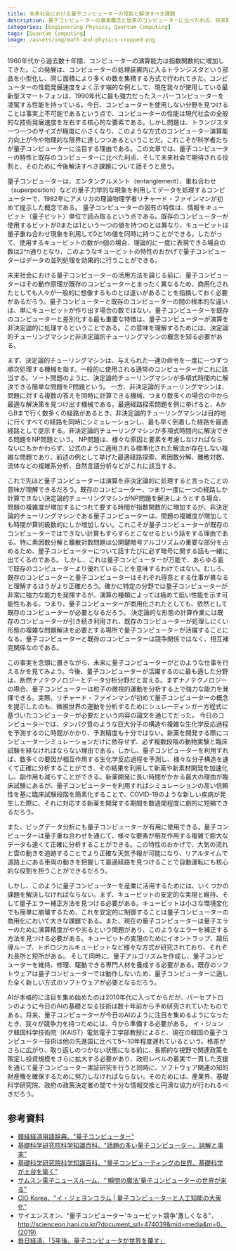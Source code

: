 ```yaml
---
title: 未来社会における量子コンピューターの役割と解決すべき課題
description: 量子コンピューターの基本概念と従来のコンピューターに比べた利点、将来期待される役割について学び、韓国が量子コンピューター時代に備えるべき必要性を考察する。この文章は筆者が高校2年生の時に書いたエッセイである。
categories: [Engineering Physics, Quantum Computing]
tags: [Quantum Computing]
image: /assets/img/math-and-physics-cropped.png
---
```

1960年代から過去数十年間、コンピューターの演算能力は指数関数的に増加してきた。この発展は、コンピューターの処理装置内に入るトランジスタという部品を小型化し、同じ面積により多くの数を集積する方式で行われてきた。コンピューターの性能発展速度をよく示す端的な例として、現在我々が使用している最新型スマートフォンは、1990年代に最も強力だったスーパーコンピューターを凌駕する性能を持っている。今日、コンピューターを使用しない分野を見つけることは事実上不可能であるという点で、コンピューターの性能は現代社会の全般的な技術発展速度を左右する核心的な要素である。しかし問題は、トランジスタ一つ一つのサイズが極度に小さくなり、このような方式のコンピューター演算能力向上が今や物理的な限界に達しつつあるということだ。これこそが科学者たちが量子コンピューターに注目する理由である。この文章では、量子コンピューターの特性と既存のコンピューターに比べた利点、そして未来社会で期待される役割と、そのために今後解決すべき課題について話そうと思う。

量子コンピューターは、エンタングルメント（entanglement）、重ね合わせ（superposition）などの量子力学的な現象を利用してデータを処理するコンピューターで、1982年にアメリカの理論物理学者リチャード・ファインマンが初めて提示した概念である。
量子コンピューターの固有の特性は、情報をキュービット（量子ビット）単位で読み取るという点である。既存のコンピューターが使用するビットが0または1という一つの値を持つのとは異なり、キュービットは量子重ね合わせ現象を利用して0と1の値を同時に持つことができる。したがって、使用するキュービットの数がn個の場合、理論的に一度に表現できる場合の数は2^n通りとなり、このようなキュービットの特性のおかげで量子コンピューターはデータの並列処理を効果的に行うことができる。

未来社会における量子コンピューターの活用方法を論じる前に、量子コンピューターはその動作原理が既存のコンピューターとまったく異なるため、商用化されたとしても人々が一般的に想像するものとは違いがあることを指摘しておく必要があるだろう。量子コンピューターと既存のコンピューターの間の根本的な違いは、単にキュービットが作り出す場合の数ではない。量子コンピューターを既存のコンピューターと差別化する最も重要な特徴は、量子コンピューターが演算を非決定論的に処理するということである。この意味を理解するためには、決定論的チューリングマシンと非決定論的チューリングマシンの概念を知る必要がある。

まず、決定論的チューリングマシンは、与えられた一連の命令を一度に一つずつ順次処理する機械を指す。一般的に使用される通常のコンピューターがこれに該当する。ソート問題のように、決定論的チューリングマシンが多項式時間内に解決できる簡単な問題をP問題という。
一方、非決定論的チューリングマシンは、問題に対する複数の答えを同時に計算できる機械、つまり数多くの場合の中から最適な解決策を見つけ出す機械である。最適経路探索問題を例に挙げると、AからBまで行く数多くの経路があるとき、非決定論的チューリングマシンは目的地に行くすべての経路を同時にシミュレーションし、最も早く到着した経路を最適経路として提示する。非決定論的チューリングマシンが多項式時間内に解決できる問題をNP問題という。
NP問題は、様々な原因と要素を考慮しなければならないにもかかわらず、公式のように適用される標準化された解法が存在しない複雑な問題であり、前述の例として挙げた最適経路探索、素因数分解、離散対数、流体などの複雑系分析、自然言語分析などがこれに該当する。

これで先ほど量子コンピューターは演算を非決定論的に処理すると言ったことの意味が理解できるだろう。既存のコンピューター、つまり一度に一つの経路しか計算できない決定論的チューリングマシンがNP問題を解決しようとする場合、問題の複雑度が増加するにつれて要する時間が指数関数的に増加するが、非決定論的チューリングマシンである量子コンピューターは、問題の複雑度が増加しても時間が算術級数的にしか増加しない。これこそが量子コンピューターが既存のコンピューターではできない計算もすらすらとこなせるという話をする理由である。特に素因数分解と離散対数問題は公開鍵暗号アルゴリズムの重要な部分を占めるため、量子コンピューターについて話すたびに必ず暗号に関する話も一緒に出てくるのである。
しかし、これは量子コンピューターが万能で、あらゆる面で既存のコンピューターより優れていることを意味するわけではない。むしろ、既存のコンピューターと量子コンピューターはそれぞれ得意とする仕事が異なると理解するほうがより正確だろう。確かに特定の分野では量子コンピューターが非常に強力な能力を発揮するが、演算の種類によっては極めて低い性能を示す可能性もある。つまり、量子コンピューターが商用化されたとしても、依然として既存のコンピューターが必要となるだろう。
決定論的な形態の計算作業には既存のコンピューターが引き続き利用され、既存のコンピューターが処理しにくい形態の複雑な問題解決を必要とする場所で量子コンピューターが活躍することになる。量子コンピューターと既存のコンピューターは競争関係ではなく、相互補完関係なのである。

この事実を念頭に置きながら、未来に量子コンピューターがどのような仕事を行えるかを見てみよう。今後、量子コンピューターが活躍するのに最も適した分野は、断然ナノテクノロジーとデータ分析分野だと言える。まずナノテクノロジーの場合、量子コンピューターは粒子の微視的運動を分析する上で強力な能力を発揮できる。実際、リチャード・ファインマンが初めて量子コンピューターの概念を提示したのも、微視世界の運動を分析するためにシュレーディンガー方程式に基づいたコンピューターが必要だという内容の論文を通じてだった。
今日のコンピューターでは、タンパク質のような巨大分子の構造や複雑な生化学反応過程を予測するのに時間がかかり、予測精度も十分ではない。新薬を開発する際にコンピューターシミュレーションだけに依存せず、必ず複数段階の動物実験と臨床試験を経なければならない理由である。しかし、量子コンピューターを利用すれば、数多くの要因が相互作用する生化学反応過程を予測し、様々な分子構造を速くて正確に分析することができ、その結果を利用して新薬や新素材開発を加速化し、副作用も減らすことができる。新薬開発に長い時間がかかる最大の理由が臨床試験にあるが、量子コンピューターを利用すればシミュレーションの高い信頼性を基に臨床試験段階を簡素化することで、COVID-19のような新しい疾病が発生した際に、それに対応する新薬を開発する期間を数週間程度に劇的に短縮できるだろう。

また、ビッグデータ分析にも量子コンピューターが有用に使用できる。量子コンピューターは量子重ね合わせを通じて、様々な要素が相互作用する複雑で膨大なデータも速くて正確に分析することができる。この特性のおかげで、大気の流れと雲の動きを追跡することでより正確な天気予報が可能になり、リアルタイムで道路上にある車両の動きを把握して最適経路を見つけることで自動運転にも核心的な役割を担うことができるだろう。

しかし、このように量子コンピューターを産業に活用するためには、いくつかの課題を解決しなければならない。まず、キュービットの安定的な実現と維持、そして量子エラー補正方法を見つける必要がある。キュービットは小さな環境変化でも簡単に崩壊するため、これを安定的に制御することは量子コンピューターの商用化において大きな課題である。また、現在の量子コンピューターは量子エラーのために演算精度がやや劣るという問題があり、このようなエラーを補正する方法を見つける必要がある。キュービットの実現のためにイオントラップ、超伝導ループ、トポロジカルキュービットなど様々な方式が研究されており、それぞれ長所と短所がある。
そして同時に、量子アルゴリズムを作成し、量子コンピューターを維持、修理、駆動できる専門人材を養成する必要がある。既存のソフトウェアは量子コンピューターでは動作しないため、量子コンピューターに適した全く新しい方式のソフトウェアが必要となるだろう。

AIが本格的に注目を集め始めたのは2010年代に入ってからだが、パーセプトロンのように今日のAIの基礎となる技術は数十年前から予め研究されていたものである。将来、量子コンピューターが今日のAIのように注目を集めるようになったとき、我々が競争力を持つためには、今から準備する必要がある。
イ・ジュング韓国科学技術院（KAIST）電気電子工学部教授によると、現在の韓国の量子コンピューター技術は他の先進国に比べて5〜10年程度遅れているという。格差がさらに広がり、取り返しのつかない状態になる前に、長期的な視野で関連政策を策定し投資規模をさらに拡大する必要があり、政府レベルの着実で一貫した支援を通じて量子コンピューター実証研究を行うと同時に、ソフトウェア関連の知的財産権を確保するために努力しなければならない。そのためには、産業界、基礎科学研究院、政府の政策決定者の間で十分な情報交換と円滑な協力が行われるべきだろう。

## 参考資料
- [韓経経済用語辞典、"量子コンピューター"](https://dic.hankyung.com/economy/view/?seq=11787)
- [基礎科学研究院科学知識百科、"話題の多い量子コンピューター、誤解と事実"](https://www.ibs.re.kr/cop/bbs/BBSMSTR_000000000901/selectBoardArticle.do?nttId=14100)
- [基礎科学研究院科学知識百科、"量子コンピューティングの世界、基礎科学が土台を築く"](https://www.ibs.re.kr/cop/bbs/BBSMSTR_000000000901/selectBoardArticle.do?nttId=14274)
- [サムスン電子ニュースルーム、"'瞬間の魔法'量子コンピューターの世界が来る"](https://news.samsung.com/kr/찰나의-마법-양자컴퓨터-세계가-온다)
- [CIO Korea、"イ・ジェヨンコラム \| 量子コンピューターと人工知能の大衆化"](https://www.ciokorea.com/news/38257)
- サイエンスオン、"量子コンピューター'キュービット競争'激しくなる"、http://scienceon.hani.co.kr/?document_srl=474039&mid=media&m=0、(2019)
- [毎日経済、「5年後、量子コンピュータが世界を覆す」](https://www.mk.co.kr/news/business/view/2018/08/515351/)
